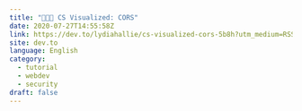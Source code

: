 ```yaml
---
title: "✋🏼🔥 CS Visualized: CORS"
date: 2020-07-27T14:55:58Z
link: https://dev.to/lydiahallie/cs-visualized-cors-5b8h?utm_medium=RSS&utm_source=news.12bit.vn
site: dev.to
language: English
category:
  - tutorial
  - webdev
  - security
draft: false
---
```

